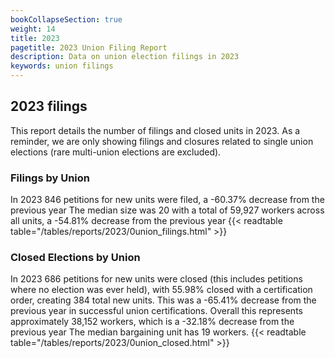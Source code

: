 ```yaml
---
bookCollapseSection: true
weight: 14
title: 2023
pagetitle: 2023 Union Filing Report
description: Data on union election filings in 2023
keywords: union filings
---
```


## 2023 filings

This report details the number of filings and closed units in 2023. As a reminder, we are only showing filings and closures related to single union elections (rare multi-union elections are excluded).

### Filings by Union
In 2023 846 petitions for new units were filed, a -60.37% decrease from the previous year The median size was 20 with a total of 59,927 workers across all units, a -54.81% decrease from the previous year
{{< readtable table="/tables/reports/2023/0union_filings.html" >}}

### Closed Elections by Union
In 2023 686 petitions for new units were closed (this includes petitions where no election was ever held), with 55.98% closed with a certification order, creating 384 total new units. This was a -65.41% decrease from the previous year in successful union certifications. Overall this represents approximately 38,152 workers, which is a -32.18% decrease from the previous year The median bargaining unit has 19 workers.
{{< readtable table="/tables/reports/2023/0union_closed.html" >}}

